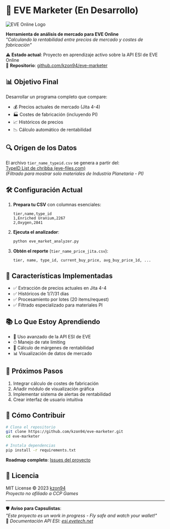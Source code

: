 # 🚀 EVE Marketer (En Desarrollo)

![EVE Online Logo](https://web.ccpgamescdn.com/eveonline/assets/developers/eve-logo.png)

**Herramienta de análisis de mercado para EVE Online**  
*"Calculando la rentabilidad entre precios de mercado y costes de fabricación"*

⚠️ **Estado actual**: Proyecto en aprendizaje activo sobre la API ESI de EVE Online  
🔗 **Repositorio**: [github.com/kzon94/eve-marketer](https://github.com/kzon94/eve-marketer)

## 📊 Objetivo Final

Desarrollar un programa completo que compare:
- 💰 Precios actuales de mercado (Jita 4-4)
- 🏭 Costes de fabricación (incluyendo PI)
- 📈 Históricos de precios
- 📉 Cálculo automático de rentabilidad

## 🔍 Origen de los Datos

El archivo `tier_name_typeid.csv` se genera a partir del:  
[TypeID List de chribba (eve-files.com)](https://eve-files.com/chribba/typeid.txt)  
*(Filtrado para mostrar solo materiales de Industria Planetaria - PI)*

## 🛠️ Configuración Actual

1. **Prepara tu CSV** con columnas esenciales:
   ```csv
   tier,name,type_id
   1,Enriched Uranium,2267
   2,Oxygen,2841
   ```

2. **Ejecuta el analizador**:
   ```bash
   python eve_market_analyzer.py
   ```

3. **Obtén el reporte** (`tier_name_price_jita.csv`):
   ```
   tier, name, type_id, current_buy_price, avg_buy_price_1d, ...
   ```

## 🌟 Características Implementadas

- ✅ Extracción de precios actuales en Jita 4-4
- ✅ Históricos de 1/7/31 días
- ✅ Procesamiento por lotes (20 items/request)
- ✅ Filtrado especializado para materiales PI

## 📚 Lo Que Estoy Aprendiendo

- 📡 Uso avanzado de la API ESI de EVE
- ⏱ Manejo de rate limiting
- 🧮 Cálculo de márgenes de rentabilidad
- 📊 Visualización de datos de mercado

## 🚧 Próximos Pasos

1. Integrar cálculo de costes de fabricación
2. Añadir módulo de visualización gráfica
3. Implementar sistema de alertas de rentabilidad
4. Crear interfaz de usuario intuitiva

## 🤝 Cómo Contribuir

```bash
# Clona el repositorio
git clone https://github.com/kzon94/eve-marketer.git
cd eve-marketer

# Instala dependencias
pip install -r requirements.txt
```

**Roadmap completo**: [Issues del proyecto](https://github.com/kzon94/eve-marketer/issues)

## 📄 Licencia

MIT License © 2023 [kzon94](https://github.com/kzon94)  
*Proyecto no afiliado a CCP Games*

---

🛡 **Aviso para Capsulistas**:  
*"Este proyecto es un work in progress - Fly safe and watch your wallet!"*  
🔗 *Documentación API ESI: [esi.evetech.net](https://esi.evetech.net)*
```
